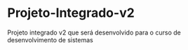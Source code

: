 # Projeto-Integrado-v2
Projeto integrado v2 que será desenvolvido para o curso de desenvolvimento de sistemas
